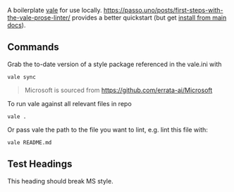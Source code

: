 A boilerplate [vale](https://vale.sh/docs/) for use locally. https://passo.uno/posts/first-steps-with-the-vale-prose-linter/ provides a better quickstart (but get [install from main docs](https://vale.sh/docs/vale-cli/installation/)).


## Commands

Grab the to-date version of a style package referenced in the vale.ini with

`vale sync`

> Microsoft is sourced from https://github.com/errata-ai/Microsoft

To run vale against all relevant files in repo

`vale .`

Or pass vale the path to the file you want to lint, e.g. lint this file with:

`vale README.md`

## Test Headings

This heading should break MS style.

